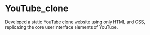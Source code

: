 # YouTube_clone
Developed a static YouTube clone website using only HTML and CSS, replicating the core user interface elements of YouTube.
